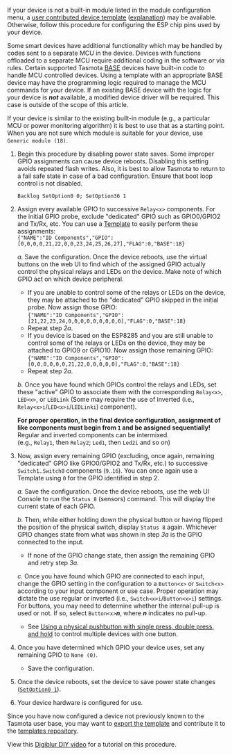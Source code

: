 If your device is not a built-in module listed in the module configuration menu, a [user contributed device template](https://blakadder.github.io/templates/) ([explanation](Templates)) may be available. Otherwise, follow this procedure for configuring the ESP chip pins used by your device.

Some smart devices have additional functionality which may be handled by codes sent to a separate MCU in the device. Devices with functions offloaded to a separate MCU require additional coding in the software or via rules. Certain supported Tasmota [BASE](Templates#base) devices have built-in code to handle MCU controlled devices. Using a template with an appropriate BASE device may have the programming logic required to manage the MCU commands for your device. If an existing BASE device with the logic for your device is **_not_** available, a modified device driver will be required. This case is outside of the scope of this article.

If your device is similar to the existing built-in module (e.g., a particular MCU or power monitoring algorithm) it is best to use that as a starting point. When you are not sure which module is suitable for your device, use `Generic module (18)`.  

1. Begin this procedure by disabling power state saves. Some improper GPIO assignments can cause device reboots. Disabling this setting avoids repeated flash writes. Also, it is best to allow Tasmota to return to a fail safe state in case of a bad configuration. Ensure that boot loop control is not disabled.  

   `Backlog SetOption0 0; SetOption36 1`  

2. Assign every available GPIO to successive `Relay<x>` components. For the initial GPIO probe, exclude "dedicated" GPIO such as GPIO0/GPIO2 and Tx/Rx, etc. You can use a [Template](Templates) to easily perform these assignments:  
   `{"NAME":"ID Components","GPIO":[0,0,0,0,21,22,0,0,23,24,25,26,27],"FLAG":0,"BASE":18}`  

   _a._ Save the configuration. Once the device reboots, use the virtual buttons on the web UI to find which of the assigned GPIO actually control the physical relays and LEDs on the device. Make note of which GPIO act on which device peripheral.  
      - If you are unable to control some of the relays or LEDs on the device, they may be attached to the "dedicated" GPIO skipped in the initial probe. Now assign those GPIO:  
        `{"NAME":"ID Components","GPIO":[21,22,23,24,0,0,0,0,0,0,0,0,0],"FLAG":0,"BASE":18}`
      - Repeat step _2a_.  
      - If you device is based on the ESP8285 and you are still unable to control some of the relays or LEDs on the device, they may be attached to GPIO9 or GPIO10. Now assign those remaining GPIO:  
        `{"NAME":"ID Components","GPIO":[0,0,0,0,0,0,21,22,0,0,0,0,0],"FLAG":0,"BASE":18}`
      - Repeat step _2a_.  

   _b._ Once you have found which GPIOs control the relays and LEDs, set these "active" GPIO to associate them with the corresponding `Relay<x>`, `LED<x>`, or `LEDLink` (Some may require the use of inverted (i.e., `Relay<x>i`/`LED<x>i`/`LEDLinki`) component).  

      **For proper operation, in the final device configuration, assignment of like components must begin from `1` and be assigned sequentially!** Regular and inverted components can be intermixed.  
      (e.g., `Relay1`, then `Relay2`; `Led1`, then `Led2i` and so on)  

3. Now, assign every remaining GPIO (excluding, once again, remaining "dedicated" GPIO like GPIO0/GPIO2 and Tx/Rx, etc.) to successive `Switch1`..`Switch8` components (`9`..`16`). You can once again use a Template using `0` for the GPIO identified in step 2.

   _a._ Save the configuration. Once the device reboots, use the web UI Console to run the `Status 8` (sensors) command. This will display the current state of each GPIO.

   _b._ Then, while either holding down the physical button or having flipped the position of the physical switch, display `Status 8` again. Whichever GPIO changes state from what was shown in step _3a_ is the GPIO connected to the input.

      - If none of the GPIO change state, then assign the remaining GPIO and retry step _3a_.

   _c._ Once you have found which GPIO are connected to each input, change the GPIO setting in the configuration to a `Button<x>` or `Switch<x>` according to your input component or use case. Proper operation may dictate the use regular or inverted (i.e., `Switch<x>i`/`Button<x>i`) settings. For buttons, you may need to determine whether the internal pull-up is used or not. If so, select `Button<x>`_**n**_, where _**n**_ indicates no pull-up.

      - See [Using a physical pushbutton with single press, double press, and hold](https://github.com/arendst/Tasmota/wiki/Rule-cookbook#16-using-an-external-button-with-single-press---double-press-and-hold) to control multiple devices with one button.

4. Once you have determined which GPIO your device uses, set any remaining GPIO to `None (0)`.
   - Save the configuration.

5. Once the device reboots, set the device to save power state changes ([`SetOption0 1`](Commands#setoption0)).

6. Your device hardware is configured for use.  

Since you have now configured a device not previously known to the Tasmota user base, you may want to [export the template](Templates#exporting-your-template) and contribute it to the [templates repository](https://blakadder.github.io/templates/).  

View this [Digiblur DIY video](https://youtu.be/5Oa27pCHtYo?t=518) for a tutorial on this procedure.  
